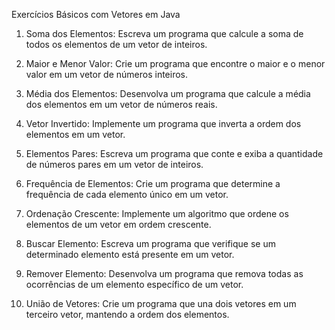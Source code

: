 Exercícios Básicos com Vetores em Java

1) Soma dos Elementos: Escreva um programa que calcule a soma de todos os elementos de um vetor de inteiros.

2) Maior e Menor Valor: Crie um programa que encontre o maior e o menor valor em um vetor de números inteiros.

3) Média dos Elementos: Desenvolva um programa que calcule a média dos elementos em um vetor de números reais.

4) Vetor Invertido: Implemente um programa que inverta a ordem dos elementos em um vetor.

5) Elementos Pares: Escreva um programa que conte e exiba a quantidade de números pares em um vetor de inteiros.

6) Frequência de Elementos: Crie um programa que determine a frequência de cada elemento único em um vetor.

7) Ordenação Crescente: Implemente um algoritmo que ordene os elementos de um vetor em ordem crescente.

8) Buscar Elemento: Escreva um programa que verifique se um determinado elemento está presente em um vetor.

9) Remover Elemento: Desenvolva um programa que remova todas as ocorrências de um elemento específico de um vetor.

10) União de Vetores: Crie um programa que una dois vetores em um terceiro vetor, mantendo a ordem dos elementos.
